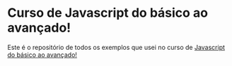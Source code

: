 # Curso de Javascript do básico ao avançado! 

Este é o repositório de todos os exemplos que usei no curso de 
[Javascript do básico ao avançado!](https://www.udemy.com/course/curso-de-javascript-moderno-do-basico-ao-avancado/)
